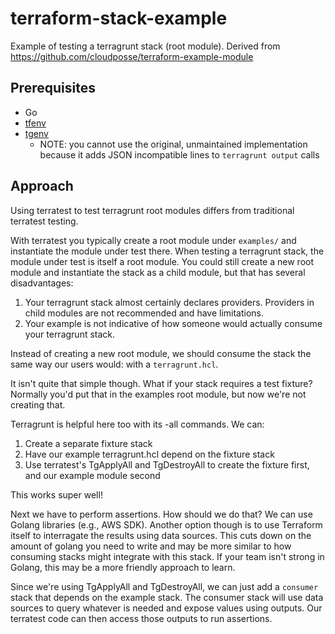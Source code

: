 # terraform-stack-example

Example of testing a terragrunt stack (root module). Derived from https://github.com/cloudposse/terraform-example-module

## Prerequisites

  * Go
  * [tfenv](https://github.com/tfutils/tfenv.git )
  * [tgenv](https://github.com/taosmountain/tgenv.git)
    * NOTE: you cannot use the original, unmaintained implementation because it adds JSON incompatible lines to `terragrunt output` calls

## Approach

Using terratest to test terragrunt root modules differs from traditional terratest testing.

With terratest you typically create a root module under `examples/` and instantiate the module under test there. When testing a
terragrunt stack, the module under test is itself a root module. You could still create a new root module and instantiate the
stack as a child module, but that has several disadvantages:

1. Your terragrunt stack almost certainly declares providers. Providers in child modules are not recommended and have limitations.
2. Your example is not indicative of how someone would actually consume your terragrunt stack.

Instead of creating a new root module, we should consume the stack the same way our users would: with a `terragrunt.hcl`.

It isn't quite that simple though. What if your stack requires a test fixture? Normally you'd put that in the examples root module,
but now we're not creating that.

Terragrunt is helpful here too with its -all commands. We can:

1. Create a separate fixture stack
1. Have our example terragrunt.hcl depend on the fixture stack
1. Use terratest's TgApplyAll and TgDestroyAll to create the fixture first, and our example module second

This works super well!

Next we have to perform assertions. How should we do that? We can use Golang libraries (e.g., AWS SDK). Another option though
is to use Terraform itself to interragate the results using data sources. This cuts down on the amount of golang you need to
write and may be more similar to how consuming stacks might integrate with this stack. If your team isn't strong in Golang,
this may be a more friendly approach to learn.

Since we're using TgApplyAll and TgDestroyAll, we can just add a `consumer` stack that depends on the example stack. The
consumer stack will use data sources to query whatever is needed and expose values using outputs. Our terratest code can then
access those outputs to run assertions.
